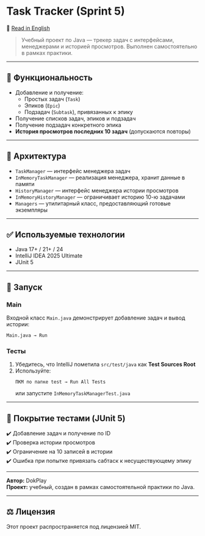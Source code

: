 # Task Tracker (Sprint 5) 
📄 [Read in English](README_en.md)
> Учебный проект по Java — трекер задач с интерфейсами, менеджерами и историей просмотров. Выполнен самостоятельно в рамках практики.

---

## 📌 Функциональность

- Добавление и получение:
  - Простых задач (`Task`)
  - Эпиков (`Epic`)
  - Подзадач (`Subtask`), привязанных к эпику
- Получение списков задач, эпиков и подзадач
- Получение подзадач конкретного эпика
- **История просмотров последних 10 задач** (допускаются повторы)

---

## 🧠 Архитектура

- `TaskManager` — интерфейс менеджера задач
- `InMemoryTaskManager` — реализация менеджера, хранит данные в памяти
- `HistoryManager` — интерфейс менеджера истории просмотров
- `InMemoryHistoryManager` — ограничивает историю 10-ю задачами
- `Managers` — утилитарный класс, предоставляющий готовые экземпляры

---

## ✅ Используемые технологии

- Java 17+ / 21+ / 24 
- IntelliJ IDEA 2025 Ultimate
- JUnit 5 

---

## 🚀 Запуск

### Main

Входной класс `Main.java` демонстрирует добавление задач и вывод истории:
```bash
Main.java → Run
```

### Тесты

1. Убедитесь, что IntelliJ пометила `src/test/java` как **Test Sources Root**
2. Используйте:
   ```
   ПКМ по папке test → Run All Tests
   ```
   или запустите `InMemoryTaskManagerTest.java`

---

## 🧪 Покрытие тестами (JUnit 5)

✔️ Добавление задач и получение по ID  
✔️ Проверка истории просмотров  
✔️ Ограничение на 10 записей в истории  
✔️ Ошибка при попытке привязать сабтаск к несуществующему эпику

---



 
**Автор:** DokPlay  
**Проект:** учебный, создан в рамках самостоятельной практики по Java.

---

## ⚖️ Лицензия
Этот проект распространяется под лицензией MIT.

